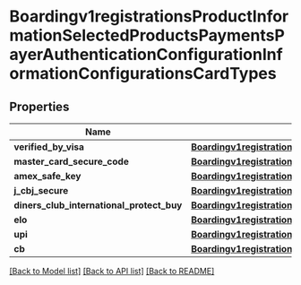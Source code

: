 # Boardingv1registrationsProductInformationSelectedProductsPaymentsPayerAuthenticationConfigurationInformationConfigurationsCardTypes

## Properties
Name | Type | Description | Notes
------------ | ------------- | ------------- | -------------
**verified_by_visa** | [**Boardingv1registrationsProductInformationSelectedProductsPaymentsPayerAuthenticationConfigurationInformationConfigurationsCardTypesVerifiedByVisa**](Boardingv1registrationsProductInformationSelectedProductsPaymentsPayerAuthenticationConfigurationInformationConfigurationsCardTypesVerifiedByVisa.md) |  | [optional] 
**master_card_secure_code** | [**Boardingv1registrationsProductInformationSelectedProductsPaymentsPayerAuthenticationConfigurationInformationConfigurationsCardTypesVerifiedByVisa**](Boardingv1registrationsProductInformationSelectedProductsPaymentsPayerAuthenticationConfigurationInformationConfigurationsCardTypesVerifiedByVisa.md) |  | [optional] 
**amex_safe_key** | [**Boardingv1registrationsProductInformationSelectedProductsPaymentsPayerAuthenticationConfigurationInformationConfigurationsCardTypesVerifiedByVisa**](Boardingv1registrationsProductInformationSelectedProductsPaymentsPayerAuthenticationConfigurationInformationConfigurationsCardTypesVerifiedByVisa.md) |  | [optional] 
**j_cbj_secure** | [**Boardingv1registrationsProductInformationSelectedProductsPaymentsPayerAuthenticationConfigurationInformationConfigurationsCardTypesJCBJSecure**](Boardingv1registrationsProductInformationSelectedProductsPaymentsPayerAuthenticationConfigurationInformationConfigurationsCardTypesJCBJSecure.md) |  | [optional] 
**diners_club_international_protect_buy** | [**Boardingv1registrationsProductInformationSelectedProductsPaymentsPayerAuthenticationConfigurationInformationConfigurationsCardTypesVerifiedByVisa**](Boardingv1registrationsProductInformationSelectedProductsPaymentsPayerAuthenticationConfigurationInformationConfigurationsCardTypesVerifiedByVisa.md) |  | [optional] 
**elo** | [**Boardingv1registrationsProductInformationSelectedProductsPaymentsPayerAuthenticationConfigurationInformationConfigurationsCardTypesVerifiedByVisa**](Boardingv1registrationsProductInformationSelectedProductsPaymentsPayerAuthenticationConfigurationInformationConfigurationsCardTypesVerifiedByVisa.md) |  | [optional] 
**upi** | [**Boardingv1registrationsProductInformationSelectedProductsPaymentsPayerAuthenticationConfigurationInformationConfigurationsCardTypesVerifiedByVisa**](Boardingv1registrationsProductInformationSelectedProductsPaymentsPayerAuthenticationConfigurationInformationConfigurationsCardTypesVerifiedByVisa.md) |  | [optional] 
**cb** | [**Boardingv1registrationsProductInformationSelectedProductsPaymentsPayerAuthenticationConfigurationInformationConfigurationsCardTypesCB**](Boardingv1registrationsProductInformationSelectedProductsPaymentsPayerAuthenticationConfigurationInformationConfigurationsCardTypesCB.md) |  | [optional] 

[[Back to Model list]](../README.md#documentation-for-models) [[Back to API list]](../README.md#documentation-for-api-endpoints) [[Back to README]](../README.md)


